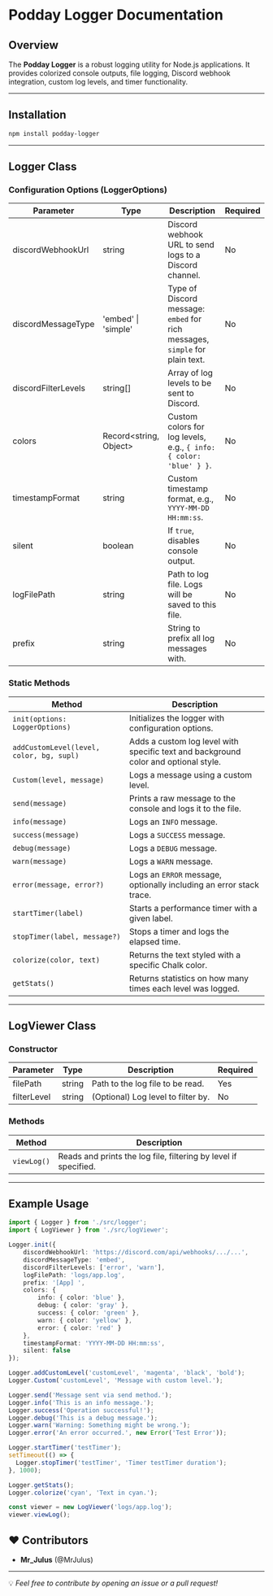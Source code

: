 # Podday Logger Documentation
## Overview
The **Podday Logger** is a robust logging utility for Node.js applications. It provides colorized console outputs, file logging, Discord webhook integration, custom log levels, and timer functionality.

---

## Installation
```bash
npm install podday-logger
```

---

## Logger Class

### Configuration Options (LoggerOptions)
| Parameter             | Type                | Description                                                                                       | Required |
|------------------------|---------------------|---------------------------------------------------------------------------------------------------|----------|
| discordWebhookUrl      | string              | Discord webhook URL to send logs to a Discord channel.                                             | No       |
| discordMessageType     | 'embed' \| 'simple' | Type of Discord message: `embed` for rich messages, `simple` for plain text.                      | No       |
| discordFilterLevels    | string[]            | Array of log levels to be sent to Discord.                                                        | No       |
| colors                 | Record<string, Object> | Custom colors for log levels, e.g., `{ info: { color: 'blue' } }`.                                | No       |
| timestampFormat        | string              | Custom timestamp format, e.g., `YYYY-MM-DD HH:mm:ss`.                                              | No       |
| silent                 | boolean             | If `true`, disables console output.                                                               | No       |
| logFilePath            | string              | Path to log file. Logs will be saved to this file.                                                 | No       |
| prefix                 | string              | String to prefix all log messages with.                                                           | No       |

### Static Methods
| Method                        | Description                                                                                   |
|--------------------------------|-----------------------------------------------------------------------------------------------|
| `init(options: LoggerOptions)` | Initializes the logger with configuration options.                                              |
| `addCustomLevel(level, color, bg, supl)` | Adds a custom log level with specific text and background color and optional style.           |
| `Custom(level, message)`       | Logs a message using a custom level.                                                           |
| `send(message)`                | Prints a raw message to the console and logs it to the file.                                    |
| `info(message)`                | Logs an `INFO` message.                                                                         |
| `success(message)`             | Logs a `SUCCESS` message.                                                                      |
| `debug(message)`               | Logs a `DEBUG` message.                                                                        |
| `warn(message)`                | Logs a `WARN` message.                                                                         |
| `error(message, error?)`       | Logs an `ERROR` message, optionally including an error stack trace.                            |
| `startTimer(label)`            | Starts a performance timer with a given label.                                                 |
| `stopTimer(label, message?)`   | Stops a timer and logs the elapsed time.                                                       |
| `colorize(color, text)`        | Returns the text styled with a specific Chalk color.                                            |
| `getStats()`                   | Returns statistics on how many times each level was logged.                                     |

---

## LogViewer Class

### Constructor
| Parameter   | Type   | Description                            | Required |
|-------------|--------|----------------------------------------|----------|
| filePath    | string | Path to the log file to be read.        | Yes      |
| filterLevel | string | (Optional) Log level to filter by.      | No       |

### Methods
| Method                | Description                                           |
|-----------------------|-------------------------------------------------------|
| `viewLog()`            | Reads and prints the log file, filtering by level if specified. |

---

## Example Usage
```typescript
import { Logger } from './src/logger';
import { LogViewer } from './src/logViewer';

Logger.init({
    discordWebhookUrl: 'https://discord.com/api/webhooks/.../...',
    discordMessageType: 'embed',
    discordFilterLevels: ['error', 'warn'],
    logFilePath: 'logs/app.log',
    prefix: '[App] ',
    colors: {
        info: { color: 'blue' },
        debug: { color: 'gray' },
        success: { color: 'green' },
        warn: { color: 'yellow' },
        error: { color: 'red' }
    },
    timestampFormat: 'YYYY-MM-DD HH:mm:ss',
    silent: false
});

Logger.addCustomLevel('customLevel', 'magenta', 'black', 'bold');
Logger.Custom('customLevel', 'Message with custom level.');

Logger.send('Message sent via send method.');
Logger.info('This is an info message.');
Logger.success('Operation successful!');
Logger.debug('This is a debug message.');
Logger.warn('Warning: Something might be wrong.');
Logger.error('An error occurred.', new Error('Test Error'));

Logger.startTimer('testTimer');
setTimeout(() => {
  Logger.stopTimer('testTimer', 'Timer testTimer duration');
}, 1000);

Logger.getStats();
Logger.colorize('cyan', 'Text in cyan.');

const viewer = new LogViewer('logs/app.log');
viewer.viewLog();
```

## ❤️ Contributors
- **Mr_Julus** (@MrJulus)

---
💡 *Feel free to contribute by opening an issue or a pull request!*